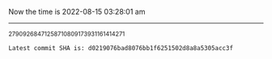 Now the time is 2022-08-15 03:28:01 am

---

<small>27909268471258710809173931161414271</small>

```txt
Latest commit SHA is: d0219076bad8076bb1f6251502d8a8a5305acc3f
```
